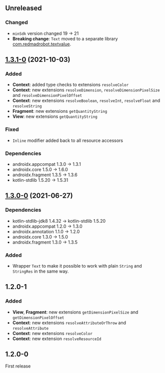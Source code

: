## Unreleased

### Changed

- `minSdk` version changed 19 → 21
- **Breaking change**: `Text` moved to a separate library [com.redmadrobot.textvalue](https://github.com/RedMadRobot/TextValue).

## [1.3.1-0] (2021-10-03)

### Added

- **Context**: added type checks to extensions `resolveColor`
- **Context**: new extensions `resolveDimension`, `resolveDimensionPixelSize` and `resolveDimensionPixelOffset`
- **Context**: new extensions `resolveBoolean`, `resolveInt`, `resolveFloat` and `resolveString`
- **Fragment**: new extensions `getQuantityString`
- **View**: new extensions `getQuantityString`

### Fixed

- `Inline` modifier added back to all resource accessors

### Dependencies

- androidx.appcompat 1.3.0 -> 1.3.1
- androidx.core 1.5.0 -> 1.6.0
- androidx.fragment 1.3.5 -> 1.3.6
- kotlin-stdlib 1.5.20 -> 1.5.31

## [1.3.0-0] (2021-06-27)

### Dependencies

- kotlin-stdlib-jdk8 1.4.32 -> kotlin-stdlib 1.5.20
- androidx.appcompat 1.2.0 -> 1.3.0
- androidx.annotation 1.1.0 -> 1.2.0
- androidx.core 1.3.0 -> 1.5.0
- androidx.fragment 1.3.0 -> 1.3.5

### Added

- Wrapper `Text` to make it possible to work with plain `String` and `StringRes` in the same way.

## 1.2.0-1

### Added

- **View**, **Fragment**: new extensions `getDimensionPixelSize` and `getDimensionPixelOffset`
- **Context**: new extensions `resolveAttributeOrThrow` and `resolveAttribute`
- **Context**: new extensions `resolveColor`
- **Context**: new extension `resolveResourceId`

## 1.2.0-0

First release


[1.3.1-0]: https://github.com/RedMadRobot/gears-android/compare/fragment-ktx-v1.3.6-0...resources-ktx-v1.3.1-0
[1.3.0-0]: https://github.com/RedMadRobot/gears-android/compare/lifecycle-livedata-ktx-v2.3.1-0...resources-ktx-v1.3.0-0
